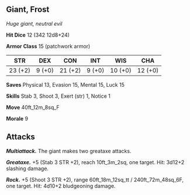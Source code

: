 ## Giant, Frost

*Huge giant, neutral evil*

**Hit Dice** 12 (342 12d8+24)

**Armor Class** 15 (patchwork armor)

| STR     | DEX     | CON     | INT     | WIS     | CHA     |
|---------|---------|---------|---------|---------|---------|
| 23 (+2) |  9 (+0) | 21 (+2) |  9 (+0) | 10 (+0) | 12 (+0) |

**Saves** Physical 13, Evasion 15, Mental 15, Luck 15

**Skills** Stab 3, Shoot 3, Exert (str) 1, Notice 1

**Move** 40ft_12m_8sq_F

**Morale** 9

## Attacks

***Multiattack.*** The giant makes two greataxe attacks.

***Greataxe.*** +5 (Stab 3 STR +2), reach 10ft_3m_2sq, one target. Hit: 3d12+2 slashing damage.

***Rock.*** +5 (Shoot 3 STR +2), range 60ft_18m_12sq_tt / 240ft_72m_48sq_6F, one target. Hit: 4d10+2 bludgeoning damage.

